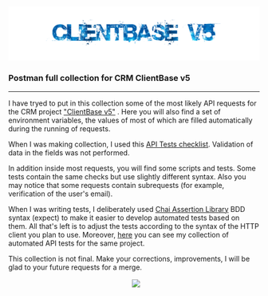 [![Header](https://github.com/Sanzhanov/Postman-full-collection-for-CRM-ClientBase-v5/blob/main/assets/header.png)](https://clientbase.us/v5)

### Postman full collection for CRM ClientBase v5
---

I have tryed to put in this collection some of the most likely API requests for the CRM project <a rel="CRM" href="https://clientbase.us/v5">"ClientBase v5"</a> . Here you will also find a set of environment variables, the values ​​of most of which are filled automatically during the running of requests.

When I was making collection, I used this <a rel="checklist" href="https://github.com/Sanzhanov/API-Tests-Check-List">API Tests checklist</a>. Validation of data in the fields was not performed.

In addition inside most requests, you will find some scripts and tests. Some tests contain the same checks but use slightly different syntax. Also you may notice that some requests contain subrequests (for example, verification of the user's email).

When I was writing tests, I deliberately used <a rel="Chai" href="https://www.chaijs.com/api/bdd/">Chai Assertion Library</a> BDD syntax (expect) to make it easier to develop automated tests based on them. All that's left is to adjust the tests according to the syntax of the HTTP client you plan to use. Moreover, <a rel="checklist" href="https://github.com/Sanzhanov/API-Automation-Tests-for-CRM-ClientBase-v5">here</a> you can see my collection of automated API tests for the same project.

This collection is not final. Make your corrections, improvements, I will be glad to your future requests for a merge.

<div align='center'>
<p align="center"> 
   <img src='.github/workflows/dino.gif' align="center"/>
 </p></div>

 